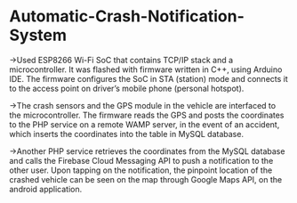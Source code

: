 # Automatic-Crash-Notification-System

->Used ESP8266 Wi-Fi SoC that contains TCP/IP stack and a microcontroller. It was flashed with firmware written in C++, using Arduino IDE. The firmware configures the SoC in STA (station) mode and connects it to the access point on driver’s mobile phone (personal hotspot).

->The crash sensors and the GPS module in the vehicle are interfaced to the microcontroller. The firmware reads the GPS and posts the coordinates to the PHP service on a remote WAMP server, in the event of an accident, which inserts the coordinates into the table in MySQL database.

->Another PHP service retrieves the coordinates from the MySQL database and calls the Firebase Cloud Messaging API to push a notification to the other user. Upon tapping on the notification, the pinpoint location of the crashed vehicle can be seen on the map through Google Maps API, on the android application.
